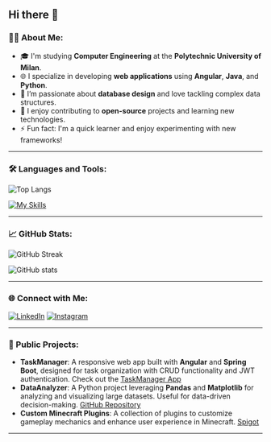 
## Hi there 👋

### 👨‍💻 About Me:
- 🎓 I'm studying **Computer Engineering** at the **Polytechnic University of Milan**.
- 🌐 I specialize in developing **web applications** using **Angular**, **Java**, and **Python**.
- 🧩 I’m passionate about **database design** and love tackling complex data structures.
- 🤝 I enjoy contributing to **open-source** projects and learning new technologies.
- ⚡ Fun fact: I'm a quick learner and enjoy experimenting with new frameworks!

---

### 🛠️ Languages and Tools:
![Top Langs](https://github-readme-stats.vercel.app/api/top-langs/?username=scasti521&layout=compact&theme=radical)  

[![My Skills](https://skillicons.dev/icons?i=java,python,angular,mysql,html,css,typescript,git,linux,idea,pycharm,vscode,docker,figma)](https://skillicons.dev)  

---

### 📈 GitHub Stats:
<!-- Customize the theme for GitHub stats here: https://github.com/anuraghazra/github-readme-stats -->
![GitHub Streak](https://github-readme-streak-stats.herokuapp.com/?user=scasti521&theme=radical)  

![GitHub stats](https://github-readme-stats.vercel.app/api?username=scasti521&show_icons=true&theme=radical)

---

### 🌐 Connect with Me:
[![LinkedIn](https://img.shields.io/badge/LinkedIn-0A66C2?style=for-the-badge&logo=linkedin&logoColor=white)](https://www.linkedin.com/in/sergio-castiglione-a82b872a1/)
[![Instagram](https://img.shields.io/badge/Instagram-E4405F?style=for-the-badge&logo=instagram&logoColor=white)](https://www.instagram.com/yourusername/)

---

### 🌟 Public Projects:
- **TaskManager**: A responsive web app built with **Angular** and **Spring Boot**, designed for task organization with CRUD functionality and JWT authentication. Check out the [TaskManager App](http://yourappdomain.com)
- **DataAnalyzer**: A Python project leveraging **Pandas** and **Matplotlib** for analyzing and visualizing large datasets. Useful for data-driven decision-making. [GitHub Repository](https://github.com/yourusername/DataAnalyzer)
- **Custom Minecraft Plugins**: A collection of plugins to customize gameplay mechanics and enhance user experience in Minecraft. [Spigot](https://www.spigotmc.org/members/yourusername/)

---
